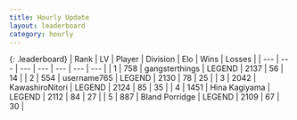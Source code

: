 ```yaml
---
title: Hourly Update
layout: leaderboard
category: hourly
---
```


{: .leaderboard}
| Rank | LV | Player | Division | Elo | Wins | Losses |
| --- | --- | --- | --- | --- | --- | --- |
| <span data-change="0">1</span> | 758 | <span title="ID: 92077">gangsterthings</span> | LEGEND | <span data-change="0">2137</span> | <span data-change="0">56</span> | <span data-change="0">14</span> |
| <span data-change="0">2</span> | 554 | <span title="ID: 188640">username765</span> | LEGEND | <span data-change="0">2130</span> | <span data-change="0">78</span> | <span data-change="0">25</span> |
| <span data-change="0">3</span> | 2042 | <span title="ID: 164871">KawashiroNitori</span> | LEGEND | <span data-change="0">2124</span> | <span data-change="0">85</span> | <span data-change="0">35</span> |
| <span data-change="1">4</span> | 1451 | <span title="ID: 315148">Hina Kagiyama</span> | LEGEND | <span data-change="4">2112</span> | <span data-change="1">84</span> | <span data-change="0">27</span> |
| <span data-change="-1">5</span> | 887 | <span title="ID: 466895">Bland Porridge</span> | LEGEND | <span data-change="0">2109</span> | <span data-change="0">67</span> | <span data-change="0">30</span> |